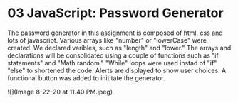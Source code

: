 # 03 JavaScript: Password Generator

The password generator in this assignment is composed of html, css and lots of javascript. Various arrays like "number" or "lowerCase" were created. We declared varibles, such as "length" and "lower." The arrays and declarations will be consolidated using a  couple of functions such as "if statements" and "Math.random." "While" loops were used instad of "if" "else" to shortened the code. Alerts are displayed to show user choices. A functional button was added to inititate the generator.



![](Image 8-22-20 at 11.40 PM.jpeg)
